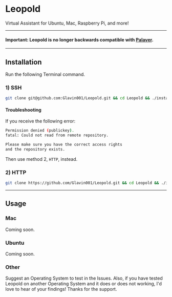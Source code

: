 Leopold
=========================

Virtual Assistant for Ubuntu, Mac, Raspberry Pi, and more!

-----

#### Important: Leopold is no longer backwards compatible with [Palaver](https://github.com/JamezQ/Palaver).

-----

## Installation
Run the following Terminal command.
### 1) SSH
```bash
git clone git@github.com:Glavin001/Leopold.git && cd Leopold && ./install
```
#### Troubleshooting
If you receive the following error:
```bash
Permission denied (publickey).
fatal: Could not read from remote repository.

Please make sure you have the correct access rights
and the repository exists.
```
Then use method 2, `HTTP`, instead.
### 2) HTTP
```bash
git clone https://github.com/Glavin001/Leopold.git && cd Leopold && ./install
```

-----

## Usage

### Mac
Coming soon.

### Ubuntu
Coming soon.

### Other
Suggest an Operating System to test in the Issues. Also, if you have tested Leopold on another Operating System and it does or does not working, I'd love to hear of your findings! Thanks for the support.
